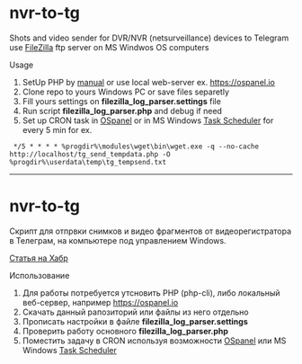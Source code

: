 # nvr-to-tg
Shots and video sender for DVR/NVR (netsurveillance) devices to Telegram use [FileZilla](https://filezilla.ru/documentation/FileZilla_FTP_Server) ftp server on MS Windwos OS computers

Usage
1. SetUp PHP by [manual](https://www.geeksforgeeks.org/how-to-install-php-in-windows-10/) or use local web-server ex. https://ospanel.io
2. Clone repo to yours Windows PC or save files separetly
3. Fill yours settings on **filezilla_log_parser.settings** file
4. Run script **filezilla_log_parser.php** and debug if need
5. Set up CRON task in [OSpanel](https://ospanel.io) or in MS Windows [Task Scheduler](https://www.windowscentral.com/how-create-automated-task-using-task-scheduler-windows-10) for every 5 min for ex.
   
` */5 * * * * %progdir%\modules\wget\bin\wget.exe -q --no-cache http://localhost/tg_send_tempdata.php -O %progdir%\userdata\temp\tg_tempsend.txt`

----
# nvr-to-tg
Скрипт для отпрвки снимков и видео фрагментов от видеорегистратора в Телеграм, на компьютере под управлением Windows.

[Статья на Хабр](https://habr.com/ru/articles/810981/)

Использование
1. Для работы потребуется утсновить PHP (php-cli), либо локальный веб-сервер, например https://ospanel.io
2. Скачать данный рапозиторий или файлы из него отдельно
3. Прописать настройки в файле **filezilla_log_parser.settings**
4. Проверить работу основного **filezilla_log_parser.php**
5. Поместить задачу в CRON используя возможности [OSpanel](https://ospanel.io) или MS Windows [Task Scheduler](https://www.windowscentral.com/how-create-automated-task-using-task-scheduler-windows-10)
